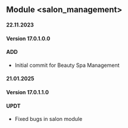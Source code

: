 ## Module <salon_management>

#### 22.11.2023
#### Version 17.0.1.0.0
#### ADD

- Initial commit for Beauty Spa Management

#### 21.01.2025
#### Version 17.0.1.1.0
#### UPDT

- Fixed bugs in salon module
